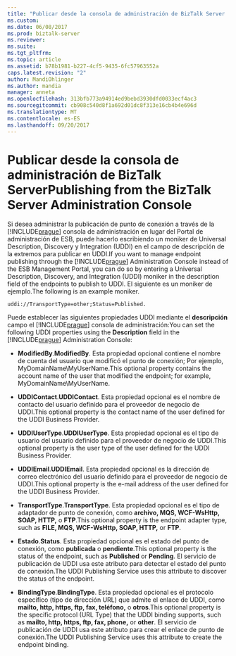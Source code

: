```yaml
---
title: "Publicar desde la consola de administración de BizTalk Server | Documentos de Microsoft"
ms.custom: 
ms.date: 06/08/2017
ms.prod: biztalk-server
ms.reviewer: 
ms.suite: 
ms.tgt_pltfrm: 
ms.topic: article
ms.assetid: b78b1981-b227-4cf5-9435-6fc57963552a
caps.latest.revision: "2"
author: MandiOhlinger
ms.author: mandia
manager: anneta
ms.openlocfilehash: 313bfb773a94914ed9bebd3930dfd0033ecf4ac3
ms.sourcegitcommit: cb908c540d8f1a692d01dc8f313e16cb4b4e696d
ms.translationtype: MT
ms.contentlocale: es-ES
ms.lasthandoff: 09/20/2017
---
```

# <a name="publishing-from-the-biztalk-server-administration-console"></a><span data-ttu-id="d7b67-102">Publicar desde la consola de administración de BizTalk Server</span><span class="sxs-lookup"><span data-stu-id="d7b67-102">Publishing from the BizTalk Server Administration Console</span></span>
<span data-ttu-id="d7b67-103">Si desea administrar la publicación de punto de conexión a través de la [!INCLUDE[prague](../includes/prague-md.md)] consola de administración en lugar del Portal de administración de ESB, puede hacerlo escribiendo un moniker de Universal Description, Discovery y Integration (UDDI) en el campo de descripción de la extremos para publicar en UDDI.</span><span class="sxs-lookup"><span data-stu-id="d7b67-103">If you want to manage endpoint publishing through the [!INCLUDE[prague](../includes/prague-md.md)] Administration Console instead of the ESB Management Portal, you can do so by entering a Universal Description, Discovery, and Integration (UDDI) moniker in the description field of the endpoints to publish to UDDI.</span></span> <span data-ttu-id="d7b67-104">El siguiente es un moniker de ejemplo.</span><span class="sxs-lookup"><span data-stu-id="d7b67-104">The following is an example moniker.</span></span>  
  
```  
uddi://TransportType=other;Status=Published.  
```  
  
 <span data-ttu-id="d7b67-105">Puede establecer las siguientes propiedades UDDI mediante el **descripción** campo el [!INCLUDE[prague](../includes/prague-md.md)] consola de administración:</span><span class="sxs-lookup"><span data-stu-id="d7b67-105">You can set the following UDDI properties using the **Description** field in the [!INCLUDE[prague](../includes/prague-md.md)] Administration Console:</span></span>  
  
-   <span data-ttu-id="d7b67-106">**ModifiedBy**.</span><span class="sxs-lookup"><span data-stu-id="d7b67-106">**ModifiedBy**.</span></span> <span data-ttu-id="d7b67-107">Esta propiedad opcional contiene el nombre de cuenta del usuario que modificó el punto de conexión; Por ejemplo, MyDomainName\MyUserName.</span><span class="sxs-lookup"><span data-stu-id="d7b67-107">This optional property contains the account name of the user that modified the endpoint; for example, MyDomainName\MyUserName.</span></span>  
  
-   <span data-ttu-id="d7b67-108">**UDDIContact**.</span><span class="sxs-lookup"><span data-stu-id="d7b67-108">**UDDIContact**.</span></span> <span data-ttu-id="d7b67-109">Esta propiedad opcional es el nombre de contacto del usuario definido para el proveedor de negocio de UDDI.</span><span class="sxs-lookup"><span data-stu-id="d7b67-109">This optional property is the contact name of the user defined for the UDDI Business Provider.</span></span>  
  
-   <span data-ttu-id="d7b67-110">**UDDIUserType**.</span><span class="sxs-lookup"><span data-stu-id="d7b67-110">**UDDIUserType**.</span></span> <span data-ttu-id="d7b67-111">Esta propiedad opcional es el tipo de usuario del usuario definido para el proveedor de negocio de UDDI.</span><span class="sxs-lookup"><span data-stu-id="d7b67-111">This optional property is the user type of the user defined for the UDDI Business Provider.</span></span>  
  
-   <span data-ttu-id="d7b67-112">**UDDIEmail**.</span><span class="sxs-lookup"><span data-stu-id="d7b67-112">**UDDIEmail**.</span></span> <span data-ttu-id="d7b67-113">Esta propiedad opcional es la dirección de correo electrónico del usuario definido para el proveedor de negocio de UDDI.</span><span class="sxs-lookup"><span data-stu-id="d7b67-113">This optional property is the e-mail address of the user defined for the UDDI Business Provider.</span></span>  
  
-   <span data-ttu-id="d7b67-114">**TransportType**.</span><span class="sxs-lookup"><span data-stu-id="d7b67-114">**TransportType**.</span></span> <span data-ttu-id="d7b67-115">Esta propiedad opcional es el tipo de adaptador de punto de conexión, como **archivo, MQS, WCF-WsHttp, SOAP, HTTP,** o **FTP**.</span><span class="sxs-lookup"><span data-stu-id="d7b67-115">This optional property is the endpoint adapter type, such as **FILE, MQS, WCF-WsHttp, SOAP, HTTP,** or **FTP**.</span></span>  
  
-   <span data-ttu-id="d7b67-116">**Estado**.</span><span class="sxs-lookup"><span data-stu-id="d7b67-116">**Status**.</span></span> <span data-ttu-id="d7b67-117">Esta propiedad opcional es el estado del punto de conexión, como **publicada** o **pendiente**.</span><span class="sxs-lookup"><span data-stu-id="d7b67-117">This optional property is the status of the endpoint, such as **Published** or **Pending**.</span></span> <span data-ttu-id="d7b67-118">El servicio de publicación de UDDI usa este atributo para detectar el estado del punto de conexión.</span><span class="sxs-lookup"><span data-stu-id="d7b67-118">The UDDI Publishing Service uses this attribute to discover the status of the endpoint.</span></span>  
  
-   <span data-ttu-id="d7b67-119">**BindingType**.</span><span class="sxs-lookup"><span data-stu-id="d7b67-119">**BindingType**.</span></span> <span data-ttu-id="d7b67-120">Esta propiedad opcional es el protocolo específico (tipo de dirección URL) que admite el enlace de UDDI, como **mailto, http, https, ftp, fax, teléfono,** o **otros**.</span><span class="sxs-lookup"><span data-stu-id="d7b67-120">This optional property is the specific protocol (URL Type) that the UDDI binding supports, such as **mailto, http, https, ftp, fax, phone,** or **other**.</span></span> <span data-ttu-id="d7b67-121">El servicio de publicación de UDDI usa este atributo para crear el enlace de punto de conexión.</span><span class="sxs-lookup"><span data-stu-id="d7b67-121">The UDDI Publishing Service uses this attribute to create the endpoint binding.</span></span>